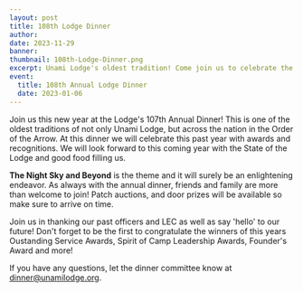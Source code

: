 ```yaml
---
layout: post
title: 108th Lodge Dinner
author:
date: 2023-11-29
banner:
thumbnail: 108th-Lodge-Dinner.png
excerpt: Unami Lodge's oldest tradition! Come join us to celebrate the new year.
event:
  title: 108th Annual Lodge Dinner
  date: 2023-01-06
---
```


Join us this new year at the Lodge's 107th Annual Dinner! This is one of the oldest traditions of not only Unami Lodge, but across the nation in the Order of the Arrow. At this dinner we will celebrate this past year with awards and recognitions. We will look forward to this coming year with the State of the Lodge and good food filling us.

**The Night Sky and Beyond** is the theme and it will surely be an enlightening endeavor. As always with the annual dinner, friends and family are more than welcome to join! Patch auctions, and door prizes will be available so make sure to arrive on time.

Join us in thanking our past officers and LEC as well as say 'hello' to our future! Don't forget to be the first to congratulate the winners of this years Oustanding Service Awards, Spirit of Camp Leadership Awards, Founder's Award and more!

If you have any questions, let the dinner committee know at [dinner@unamilodge.org](/contact?recipient=dinner).
